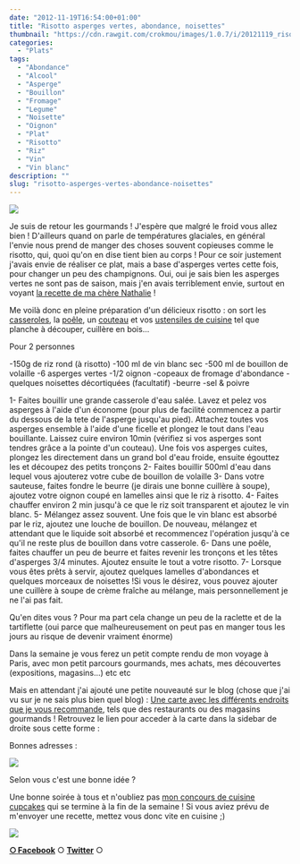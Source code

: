 ```yaml
---
date: "2012-11-19T16:54:00+01:00"
title: "Risotto asperges vertes, abondance, noisettes"
thumbnail: "https://cdn.rawgit.com/crokmou/images/1.0.7/i/20121119_risotto_asperge_verte_abondance_noisette_0031.jpg"
categories:
  - "Plats"
tags:
  - "Abondance"
  - "Alcool"
  - "Asperge"
  - "Bouillon"
  - "Fromage"
  - "Legume"
  - "Noisette"
  - "Oignon"
  - "Plat"
  - "Risotto"
  - "Riz"
  - "Vin"
  - "Vin blanc"
description: ""
slug: "risotto-asperges-vertes-abondance-noisettes"
---
```


[![](http://4.bp.blogspot.com/-7kZQqFg7CDA/UKvKx6p-W_I/AAAAAAAAFXc/_Knrp2v6-3M/s320/20121119_risotto_asperge_verte_abondance_noisette_0031_bann.jpg)](http://4.bp.blogspot.com/-7kZQqFg7CDA/UKvKx6p-W_I/AAAAAAAAFXc/_Knrp2v6-3M/s1600/20121119_risotto_asperge_verte_abondance_noisette_0031_bann.jpg)

Je suis de retour les gourmands ! J'espère que malgré le froid vous allez bien ! D'ailleurs quand on parle de températures glaciales, en général l'envie nous prend de manger des choses souvent copieuses comme le risotto, qui, quoi qu'on en dise tient bien au corps ! Pour ce soir justement j'avais envie de réaliser ce plat, mais a base d'asperges vertes cette fois, pour changer un peu des champignons. Oui, oui je sais bien les asperges vertes ne sont pas de saison, mais j'en avais terriblement envie, surtout en voyant [la recette de ma chère Nathalie](http://www.lacuisinedenathalie.com/article-risotto-aux-asperges-vertes-recette-facile-103995541.html) !

Me voilà donc en pleine préparation d'un délicieux risotto : on sort les [casseroles](http://www.rueducommerce.fr/index/casserole%20fonte), la [poêle](http://www.rueducommerce.fr/m/pl/malid:4769951), un [couteau](http://www.rueducommerce.fr/m/pl/malid:12468606) et vos [ustensiles de cuisine](http://www.rueducommerce.fr/m/pl/malid:43774567) tel que planche à découper, cuillère en bois...

Pour 2 personnes

-150g de riz rond (à risotto) -100 ml de vin blanc sec -500 ml de bouillon de volaille -6 asperges vertes -1/2 oignon -copeaux de fromage d'abondance -quelques noisettes décortiquées (facultatif) -beurre -sel & poivre

1- Faites bouillir une grande casserole d'eau salée. Lavez et pelez vos asperges à l'aide d'un économe (pour plus de facilité commencez a partir du dessous de la tete de l'asperge jusqu'au pied). Attachez toutes vos asperges ensemble à l'aide d'une ficelle et plongez le tout dans l'eau bouillante. Laissez cuire environ 10min (vérifiez si vos asperges sont tendres grâce a la pointe d'un couteau). Une fois vos asperges cuites, plongez les directement dans un grand bol d'eau froide, ensuite égouttez les et découpez des petits tronçons 2- Faites bouillir 500ml d'eau dans lequel vous ajouterez votre cube de bouillon de volaille 3- Dans votre sauteuse, faites fondre le beurre (je dirais une bonne cuillère à soupe), ajoutez votre oignon coupé en lamelles ainsi que le riz à risotto. 4- Faites chauffer environ 2 min jusqu'à ce que le riz soit transparent et ajoutez le vin blanc. 5- Mélangez assez souvent. Une fois que le vin blanc est absorbé par le riz, ajoutez une louche de bouillon. De nouveau, mélangez et attendant que le liquide soit absorbé et recommencez l'opération jusqu'à ce qu'il ne reste plus de bouillon dans votre casserole. 6- Dans une poêle, faites chauffer un peu de beurre et faites revenir les tronçons et les têtes d'asperges 3/4 minutes. Ajoutez ensuite le tout a votre risotto. 7- Lorsque vous êtes prêts à servir, ajoutez quelques lamelles d'abondances et quelques morceaux de noisettes !Si vous le désirez, vous pouvez ajouter une cuillère à soupe de crème fraîche au mélange, mais personnellement je ne l'ai pas fait.

Qu'en dites vous ? Pour ma part cela change un peu de la raclette et de la tartiflette (oui parce que malheureusement on peut pas en manger tous les jours au risque de devenir vraiment énorme)

Dans la semaine je vous ferez un petit compte rendu de mon voyage à Paris, avec mon petit parcours gourmands, mes achats, mes découvertes (expositions, magasins...) etc etc

Mais en attendant j'ai ajouté une petite nouveauté sur le blog (chose que j'ai vu sur je ne sais plus bien quel blog) : [Une carte avec les différents endroits que je vous recommande](https://crokmou.com/p/bonnes-adresses_18.html), tels que des restaurants ou des magasins gourmands ! Retrouvez le lien pour acceder à la carte dans la sidebar de droite sous cette forme :

Bonnes adresses :

[![](http://4.bp.blogspot.com/-LyIjND5tRgY/UKlYirvssvI/AAAAAAAAFPk/wKhXkdau1Tg/s1600/carte_bonnes_adresses.png)](https://crokmou.com/p/bonnes-adresses_18.html)

Selon vous c'est une bonne idée ?

Une bonne soirée à tous et n'oubliez pas [mon concours de cuisine cupcakes](https://crokmou.com/2012/10/concours-recette-cupcake-partenaire-petitplat.fr.html) qui se termine à la fin de la semaine ! Si vous aviez prévu de m'envoyer une recette, mettez vous donc vite en cuisine ;)

[![](http://1.bp.blogspot.com/-sCWuqO1aUns/UIztj8sr84I/AAAAAAAAE5Y/KI6wtOp2oxg/s640/concours_recettes_cupcakes_crokmou_partenaire_petitplat.fr_bann.jpg)](https://crokmou.com/2012/10/concours-recette-cupcake-partenaire-petitplat.fr.html)

[**○<span style="font-size: xx-small; margin: 0px; outline: 0px; padding: 0px;"><span style="font-family: Arial, Helvetica, sans-serif; margin: 0px; outline: 0px; padding: 0px;"> </span></span>Facebook**](https://www.facebook.com/pages/CroKMou/148093255259077) ○ [**Twitter**](https://twitter.com/Crokmou) ○